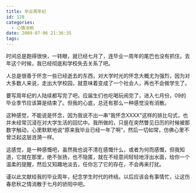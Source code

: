 ```yaml
---
title: 毕业周年纪
id: 128
categories:
  - 心情涂鸦
date: 2009-07-06 21:36:35
tags:
---
```


时间总是跑得很快，一转眼，就已经七月了，连毕业一周年的尾巴也没有抓住。去年这个时候，我已经彻底和学校失去关系了吧。

人总是很善于怀念一些已经逝去的东西，对大学时光的怀念大概尤为强烈，因为对大多数人来说，走出大学校园，就意味着变成了一个社会人，再也不会做学生了。

要写周年纪的人陆续都写完了吧，应届生们也吃喝玩闹完了，进入七月份，09的毕业季节应该算是结束了。但我的心底，总还有那么一种感觉没有消散。

这种感觉，不能说是怀念，因为我说不出一串“我怀念XXXX”这样的排比句式，也并未经常沉浸在对大学生活的回忆中。我所做的，只是在突然瞥见日历的时候被那数字触动，心里默默地说“原来我毕业已经一年了啊”，然后一切如常，仿佛心里不曾泛起这层涟漪一样。

这感觉，是一种感慨吧，虽然我也说不清在感慨什么，或者为何而感慨，但我知道，它就在那里，绝不张扬，也不隐匿，就在不经意间轻轻地浮出水面，给你一个温柔的提醒，然后又知趣地淡去，任你忘了它的存在，不会再来打扰。

谨以此文献给我的毕业周年，纪念学生时代的终结。以后应该会有事情忙，让这伤春悲秋之情消散于七月的骄阳中吧。
